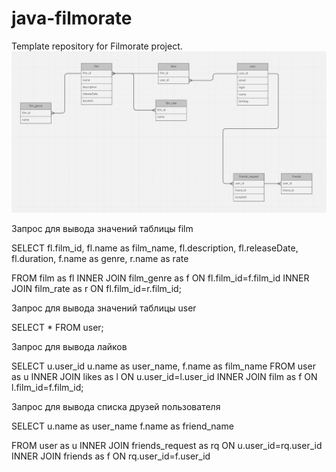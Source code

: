 # java-filmorate
Template repository for Filmorate project.
![This is an image](/src/main/resources/diagram.png)

Запрос для вывода значений таблицы film

SELECT 
fl.film_id,
fl.name as film_name,
fl.description,
fl.releaseDate,
fl.duration,
f.name as genre,
r.name as rate

FROM film as fl
INNER JOIN film_genre as f ON fl.film_id=f.film_id
INNER JOIN film_rate as r ON fl.film_id=r.film_id;

Запрос для вывода значений таблицы user

SELECT *
FROM user;

Запрос для вывода лайков

SELECT
u.user_id
u.name as user_name,
f.name as film_name
FROM user as u
INNER JOIN likes as l ON u.user_id=l.user_id
INNER JOIN film as f ON l.film_id=f.film_id;

Запрос для вывода списка друзей пользователя

SELECT
u.name as user_name
f.name as friend_name

FROM user as u
INNER JOIN friends_request as rq ON u.user_id=rq.user_id
INNER JOIN friends as f ON rq.user_id=f.user_id

